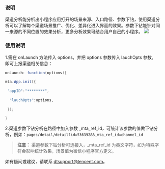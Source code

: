 ### 说明
渠道分析能分析出小程序应用打开的场景来源、入口路径、参数下钻，使用渠道分析可以了解每个渠道场景推广、优化、差异化进入界面的效果。参数下钻能针对同一来源的不同位置的效果分析，更多分析效果可结合用户自己的小程序。
![](http://imgcache.tce.fsphere.cn/static/mc.qcloudimg.com/static/img/aadf83407d11c2aca48452e54044bdbe/image.jpg)
### 使用说明 
1.需在 onLaunch 方法传入 options，并把 options 参数传入 lauchOpts 参数，即可上报渠道相关信息：

```java
onLaunch: function(options){
  
mta.App.init({
       
 "appID":"********",
       
  "lauchOpts":options,
   
 });
 
}
```
2.渠道参数下钻分析在路径中加入参数 _mta_ref_id，可统计该参数的值做下钻分析，例如：`pages/detail/detail?id=5363928&_mta_ref_id=channel_id`
>**注意：**
>渠道参数下钻分析可选接入，_mta_ref_id 为英文字符，如为特殊字符会影响统计效果，场景值为微信小程序官方定义。

如有疑问或建议，请联系 dtsupport@tencent.com。